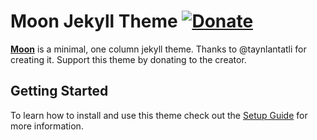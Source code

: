 # Moon Jekyll Theme [![Donate](https://img.shields.io/badge/paypal-donate-blue.svg)](https://www.paypal.me/taylantatli/0usd)  


**[Moon](https://taylantatli.github.io/Moon)** is a minimal, one column jekyll theme. Thanks to @taynlantatli for creating it. Support this theme by donating to the creator.


## Getting Started

To learn how to install and use this theme check out the [Setup Guide](https://taylantatli.github.io/Moon/moon-theme/) for more information.
